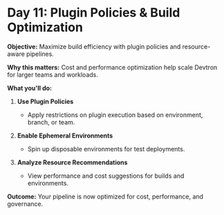 # Day 11: Plugin Policies & Build Optimization

**Objective:** Maximize build efficiency with plugin policies and resource-aware pipelines.

**Why this matters:** Cost and performance optimization help scale Devtron for larger teams and workloads.

**What you'll do:**

1. **Use Plugin Policies**  
   - Apply restrictions on plugin execution based on environment, branch, or team.

2. **Enable Ephemeral Environments**  
   - Spin up disposable environments for test deployments.

3. **Analyze Resource Recommendations**  
   - View performance and cost suggestions for builds and environments.

**Outcome:** Your pipeline is now optimized for cost, performance, and governance.
